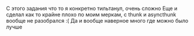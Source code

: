 С этого задания что то я конкретно тильтанул, очень сложно
Еще и сделал как то крайне плохо по моим меркам, с thunk и asyncthunk вообще не разобрался :(
Да и вообще наверное много где можно было лучше